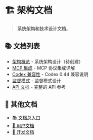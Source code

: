 # 🏗️ 架构文档

> **系统架构和技术设计文档**。

## 📚 文档列表

- [架构概览](overview.md) - 系统架构设计（待创建）
- [MCP 集成](mcp-integration.md) - MCP 协议集成详解
- [Codex 兼容性](codex-0.44-compatibility.md) - Codex 0.44 兼容说明
- [监督模式](supervision-patterns.md) - 监督模式设计
- [API 文档](api/) - 完整的 API 参考

## 🔗 其他文档

- [📚 文档总入口](../README.md)
- [👤 用户文档](../user/README.md)
- [🔧 开发文档](../developer/README.md)
